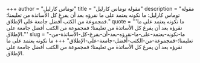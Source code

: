 +++
author = "توماس كارليل"
title = "مقولة توماس كارليل"
description = "مقولة توماس كارليل: ما نكونه يعتمد على ما نقرؤه بعد أن يفرغ كل الأساتذة من تعليمنا؛ فمجموعة من الكتب أفضل جامعة على الإطلاق."
quote = '''ما نكونه يعتمد على ما نقرؤه بعد أن يفرغ كل الأساتذة من تعليمنا؛ فمجموعة من الكتب أفضل جامعة على الإطلاق.''' 
slug = "ما-نكونه-يعتمد-على-ما-نقرؤه-بعد-أن-يفرغ-كل-الأساتذة-من-تعليمنا؛-فمجموعة-من-الكتب-أفضل-جامعة-على-الإطلاق"
+++
ما نكونه يعتمد على ما نقرؤه بعد أن يفرغ كل الأساتذة من تعليمنا؛ فمجموعة من الكتب أفضل جامعة على الإطلاق.
